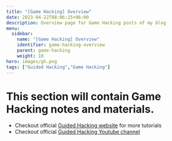 ```yaml
---
title: "[Game Hacking] Overview"
date: 2023-04-22T08:06:25+06:00
description: Overview page for Game Hacking posts of my blog
menu:
  sidebar:
    name: "[Game Hacking] Overview"
    identifier: game-hacking-overview
    parent: game-hacking
    weight: 10
hero: images/gh.png
tags: ["Guided Hacking","Game Hacking"]
---
```


# This section will contain Game Hacking notes and materials.
- Checkout official [Guided Hacking website](https://guidedhacking.com) for more tutorials
- Checkout official [Guided Hacking Youtube channel](https://www.youtube.com/@GuidedHacking)